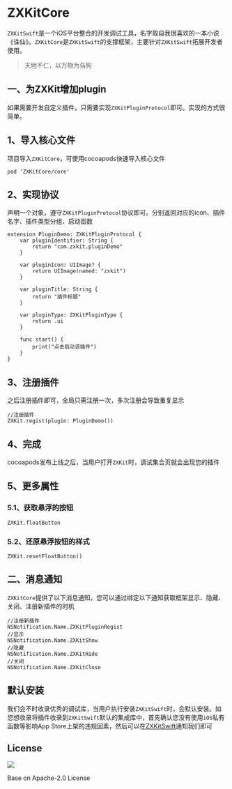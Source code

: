 # ZXKitCore

`ZXKitSwift`是一个iOS平台整合的开发调试工具，名字取自我很喜欢的一本小说《诛仙》。`ZXKitCore`是`ZXKitSwift`的支撑框架，主要针对`ZXKitSwift`拓展开发者使用。

> 天地不仁，以万物为刍狗


## 一、为ZXKit增加plugin

如果需要开发自定义插件，只需要实现`ZXKitPluginProtocol`即可。实现的方式很简单。

## 1、导入核心文件

项目导入`ZXKitCore`，可使用cocoapods快速导入核心文件

```
pod 'ZXKitCore/core'
```

## 2、实现协议

声明一个对象，遵守`ZXKitPluginProtocol`协议即可。分别返回对应的icon、插件名字、插件类型分组、启动函数

```
extension PluginDemo: ZXKitPluginProtocol {
	var pluginIdentifier: String {
        return "com.zxkit.pluginDemo"
    }
    
    var pluginIcon: UIImage? {
        return UIImage(named: "zxkit")
    }

    var pluginTitle: String {
        return "插件标题"
    }

    var pluginType: ZXKitPluginType {
        return .ui
    }

    func start() {
        print("点击启动该插件")
    }
}
```

## 3、注册插件

之后注册插件即可，全局只需注册一次，多次注册会导致重复显示

```
//注册插件
ZXKit.regist(plugin: PluginDemo())
```

## 4、完成

cocoapods发布上线之后，当用户打开`ZXKit`时，调试集合页就会出现您的插件

## 5、更多属性

### 5.1、获取悬浮的按钮

```
ZXKit.floatButton
```

### 5.2、还原悬浮按钮的样式

```
ZXKit.resetFloatButton()
```

## 二、消息通知

`ZXKitCore`提供了以下消息通知，您可以通过绑定以下通知获取框架显示、隐藏、关闭、注册新插件的时机

```
//注册新插件
NSNotification.Name.ZXKitPluginRegist
//显示
NSNotification.Name.ZXKitShow
//隐藏
NSNotification.Name.ZXKitHide
//关闭
NSNotification.Name.ZXKitClose
```

## 默认安装

我们会不时收录优秀的调试库，当用户执行安装`ZXKitSwift`时，会默认安装。如您想收录将插件收录到`ZXKitSwift`默认的集成库中，首先确认您没有使用`iOS`私有函数等影响App Store上架的违规因素，然后可以在[ZXKitSwift](https://github.com/ZXKitCode/ZXKitSwift)通知我们即可


## License

![](https://camo.githubusercontent.com/eb9066a6d8e0950066f3757c420e3a607c0929583b48ebda6fd9a6f50ccfc8f1/68747470733a2f2f7777772e6170616368652e6f72672f696d672f41534632307468416e6e69766572736172792e6a7067)

Base on Apache-2.0 License
